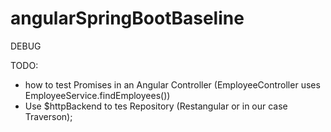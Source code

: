 # angularSpringBootBaseline

DEBUG

TODO:
- how to test Promises in an Angular Controller (EmployeeController uses EmployeeService.findEmployees())
- Use $httpBackend to tes Repository (Restangular or in our case Traverson);
